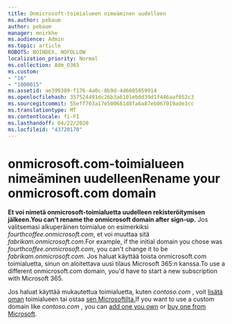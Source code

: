 ```yaml
---
title: Onmicrosoft-toimialueen nimeäminen uudelleen
ms.author: pebaum
author: pebaum
manager: mnirkhe
ms.audience: Admin
ms.topic: article
ROBOTS: NOINDEX, NOFOLLOW
localization_priority: Normal
ms.collection: Adm_O365
ms.custom:
- "16"
- "1000015"
ms.assetid: ae399389-f176-4a0c-8b9d-4d6605059914
ms.openlocfilehash: 357524491dc26b3a6101eb0d39d1f446aaf052c3
ms.sourcegitcommit: 55eff703a17e500681d8fa6a87eb067019ade3cc
ms.translationtype: MT
ms.contentlocale: fi-FI
ms.lasthandoff: 04/22/2020
ms.locfileid: "43720170"
---
```

# <a name="rename-your-onmicrosoftcom-domain"></a><span data-ttu-id="9137b-102">onmicrosoft.com-toimialueen nimeäminen uudelleen</span><span class="sxs-lookup"><span data-stu-id="9137b-102">Rename your onmicrosoft.com domain</span></span>

 <span data-ttu-id="9137b-103">**Et voi nimetä onmicrosoft-toimialuetta uudelleen rekisteröitymisen jälkeen.**</span><span class="sxs-lookup"><span data-stu-id="9137b-103">**You can't rename the onmicrosoft domain after sign-up.**</span></span> <span data-ttu-id="9137b-104">Jos valitsemasi alkuperäinen toimialue on esimerkiksi *fourthcoffee.onmicrosoft.com*, et voi muuttaa sitä *fabrikam.onmicrosoft.com*.</span><span class="sxs-lookup"><span data-stu-id="9137b-104">For example, if the initial domain you chose was  *fourthcoffee.onmicrosoft.com*, you can't change it to be  *fabrikam.onmicrosoft.com*.</span></span> <span data-ttu-id="9137b-105">Jos haluat käyttää toista onmicrosoft.com toimialuetta, sinun on aloitettava uusi tilaus Microsoft 365:n kanssa.</span><span class="sxs-lookup"><span data-stu-id="9137b-105">To use a different onmicrosoft.com domain, you'd have to start a new subscription with Microsoft 365.</span></span>
  
<span data-ttu-id="9137b-106">Jos haluat käyttää mukautettua toimialuetta, kuten *contoso.com* , voit [lisätä oman](https://docs.microsoft.com/office365/admin/setup/add-domain) toimialueen tai ostaa [sen Microsoftilta.](https://docs.microsoft.com/office365/admin/get-help-with-domains/buy-a-domain-name)</span><span class="sxs-lookup"><span data-stu-id="9137b-106">If you want to use a custom domain like  *contoso.com*  , you can [add one you own](https://docs.microsoft.com/office365/admin/setup/add-domain) or [buy one from Microsoft](https://docs.microsoft.com/office365/admin/get-help-with-domains/buy-a-domain-name).</span></span>
  